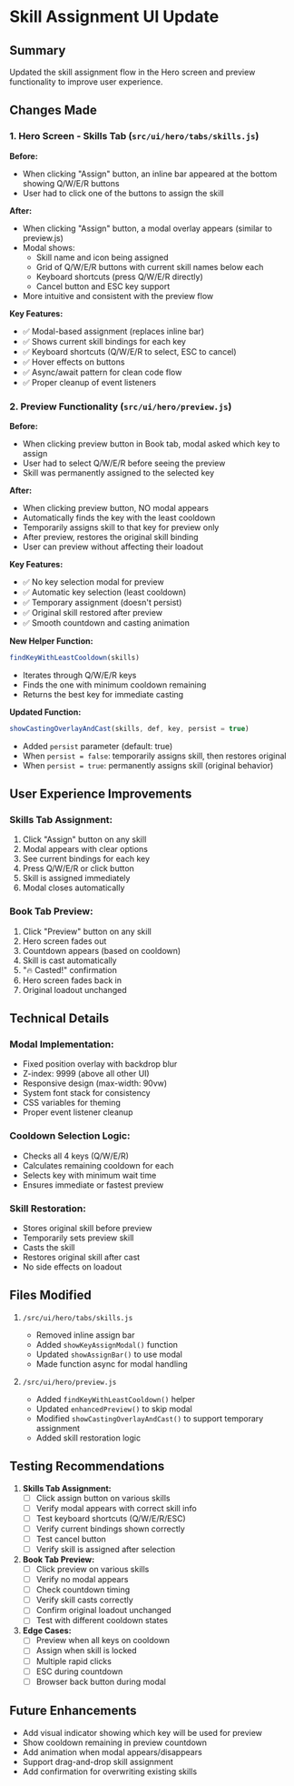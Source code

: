 # Skill Assignment UI Update

## Summary
Updated the skill assignment flow in the Hero screen and preview functionality to improve user experience.

## Changes Made

### 1. Hero Screen - Skills Tab (`src/ui/hero/tabs/skills.js`)

**Before:**
- When clicking "Assign" button, an inline bar appeared at the bottom showing Q/W/E/R buttons
- User had to click one of the buttons to assign the skill

**After:**
- When clicking "Assign" button, a modal overlay appears (similar to preview.js)
- Modal shows:
  - Skill name and icon being assigned
  - Grid of Q/W/E/R buttons with current skill names below each
  - Keyboard shortcuts (press Q/W/E/R directly)
  - Cancel button and ESC key support
- More intuitive and consistent with the preview flow

**Key Features:**
- ✅ Modal-based assignment (replaces inline bar)
- ✅ Shows current skill bindings for each key
- ✅ Keyboard shortcuts (Q/W/E/R to select, ESC to cancel)
- ✅ Hover effects on buttons
- ✅ Async/await pattern for clean code flow
- ✅ Proper cleanup of event listeners

### 2. Preview Functionality (`src/ui/hero/preview.js`)

**Before:**
- When clicking preview button in Book tab, modal asked which key to assign
- User had to select Q/W/E/R before seeing the preview
- Skill was permanently assigned to the selected key

**After:**
- When clicking preview button, NO modal appears
- Automatically finds the key with the least cooldown
- Temporarily assigns skill to that key for preview only
- After preview, restores the original skill binding
- User can preview without affecting their loadout

**Key Features:**
- ✅ No key selection modal for preview
- ✅ Automatic key selection (least cooldown)
- ✅ Temporary assignment (doesn't persist)
- ✅ Original skill restored after preview
- ✅ Smooth countdown and casting animation

**New Helper Function:**
```javascript
findKeyWithLeastCooldown(skills)
```
- Iterates through Q/W/E/R keys
- Finds the one with minimum cooldown remaining
- Returns the best key for immediate casting

**Updated Function:**
```javascript
showCastingOverlayAndCast(skills, def, key, persist = true)
```
- Added `persist` parameter (default: true)
- When `persist = false`: temporarily assigns skill, then restores original
- When `persist = true`: permanently assigns skill (original behavior)

## User Experience Improvements

### Skills Tab Assignment:
1. Click "Assign" button on any skill
2. Modal appears with clear options
3. See current bindings for each key
4. Press Q/W/E/R or click button
5. Skill is assigned immediately
6. Modal closes automatically

### Book Tab Preview:
1. Click "Preview" button on any skill
2. Hero screen fades out
3. Countdown appears (based on cooldown)
4. Skill is cast automatically
5. "🔥 Casted!" confirmation
6. Hero screen fades back in
7. Original loadout unchanged

## Technical Details

### Modal Implementation:
- Fixed position overlay with backdrop blur
- Z-index: 9999 (above all other UI)
- Responsive design (max-width: 90vw)
- System font stack for consistency
- CSS variables for theming
- Proper event listener cleanup

### Cooldown Selection Logic:
- Checks all 4 keys (Q/W/E/R)
- Calculates remaining cooldown for each
- Selects key with minimum wait time
- Ensures immediate or fastest preview

### Skill Restoration:
- Stores original skill before preview
- Temporarily sets preview skill
- Casts the skill
- Restores original skill after cast
- No side effects on loadout

## Files Modified

1. `/src/ui/hero/tabs/skills.js`
   - Removed inline assign bar
   - Added `showKeyAssignModal()` function
   - Updated `showAssignBar()` to use modal
   - Made function async for modal handling

2. `/src/ui/hero/preview.js`
   - Added `findKeyWithLeastCooldown()` helper
   - Updated `enhancedPreview()` to skip modal
   - Modified `showCastingOverlayAndCast()` to support temporary assignment
   - Added skill restoration logic

## Testing Recommendations

1. **Skills Tab Assignment:**
   - [ ] Click assign button on various skills
   - [ ] Verify modal appears with correct skill info
   - [ ] Test keyboard shortcuts (Q/W/E/R/ESC)
   - [ ] Verify current bindings shown correctly
   - [ ] Test cancel button
   - [ ] Verify skill is assigned after selection

2. **Book Tab Preview:**
   - [ ] Click preview on various skills
   - [ ] Verify no modal appears
   - [ ] Check countdown timing
   - [ ] Verify skill casts correctly
   - [ ] Confirm original loadout unchanged
   - [ ] Test with different cooldown states

3. **Edge Cases:**
   - [ ] Preview when all keys on cooldown
   - [ ] Assign when skill is locked
   - [ ] Multiple rapid clicks
   - [ ] ESC during countdown
   - [ ] Browser back button during modal

## Future Enhancements

- Add visual indicator showing which key will be used for preview
- Show cooldown remaining in preview countdown
- Add animation when modal appears/disappears
- Support drag-and-drop skill assignment
- Add confirmation for overwriting existing skills